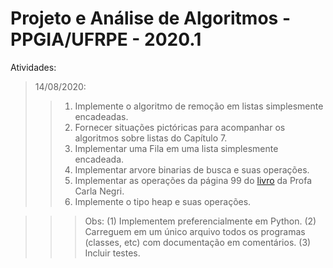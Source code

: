 # Projeto e Análise de Algoritmos - PPGIA/UFRPE - 2020.1
Atividades:
>14/08/2020:
>>1. Implemente o algoritmo de remoção em listas simplesmente encadeadas.
>>2. Fornecer situações pictóricas para acompanhar os algoritmos sobre listas do Capítulo 7.
>>3. Implementar uma Fila em uma lista simplesmente encadeada.
>>4. Implementar arvore binarias de busca e suas operações.
>>5. Implementar as operações da página 99 do [livro](http://professor.ufabc.edu.br/~carla.negri/cursos/materiais/Livro-Analise.de.Algoritmos.pdf) da  Profa Carla Negri.
>>6. Implemente o tipo heap e suas operações.

>>>Obs: (1) Implementem preferencialmente em Python.
         (2) Carreguem em um único arquivo todos os programas (classes, etc) com documentação em comentários.
         (3) Incluir testes.
